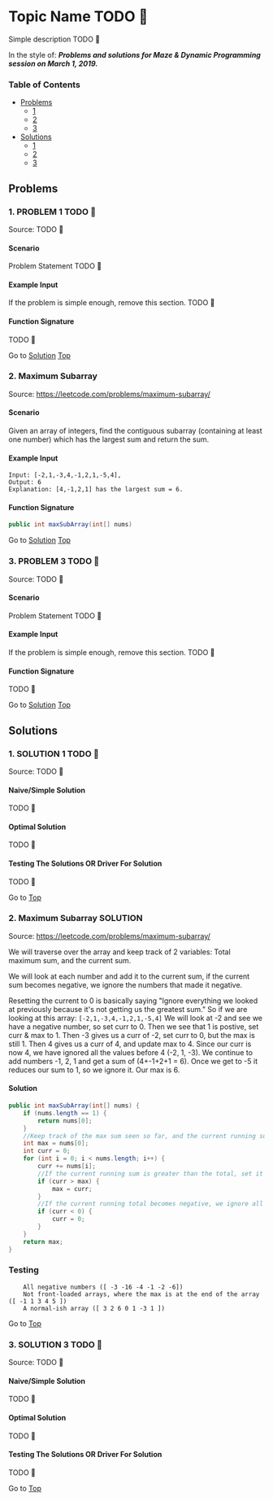<!-- Don't remove -->
<a name="top"/>

# Topic Name TODO :bug:

Simple description TODO :bug:

In the style of:
***Problems and solutions for Maze & Dynamic Programming session on March 1, 2019.***

### Table of Contents

* [Problems](#problems)
  * [1](#p1)
  * [2](#p2)
  * [3](#p3)
* [Solutions](#solutions)
  * [1](#s1)
  * [2](#s2)
  * [3](#s3)

<!-- Don't remove -->
<a name="problems"/>

## Problems

<a name="p1"/>

### 1. PROBLEM 1 TODO :bug:

Source: TODO :bug:

#### Scenario

Problem Statement TODO :bug:

#### Example Input

If the problem is simple enough, remove this section. TODO :bug:

#### Function Signature

TODO :bug:

<!-- Don't remove -->
Go to [Solution](#s1)   [Top](#top)

<!-- Don't remove -->
<a name="p2"/>

### 2. Maximum Subarray

Source: https://leetcode.com/problems/maximum-subarray/

#### Scenario

Given an array of integers, find the contiguous subarray (containing at least one number) which has the largest sum and return the sum.

#### Example Input

```
Input: [-2,1,-3,4,-1,2,1,-5,4],
Output: 6
Explanation: [4,-1,2,1] has the largest sum = 6.
```

#### Function Signature

```java
public int maxSubArray(int[] nums)
```

<!-- Don't remove -->
Go to [Solution](#s2)   [Top](#top)

<!-- Don't remove -->
<a name="p3"/>

### 3. PROBLEM 3 TODO :bug:

Source: TODO :bug:

#### Scenario

Problem Statement TODO :bug:

#### Example Input

If the problem is simple enough, remove this section. TODO :bug:

#### Function Signature

TODO :bug:

<!-- Don't remove -->
Go to [Solution](#s3)   [Top](#top)

<!-- Don't remove -->
<a name="solutions"/>

## Solutions

<!-- Don't remove -->
<a name="s1"/>

### 1. SOLUTION 1 TODO :bug:

Source: TODO :bug:

#### Naive/Simple Solution

TODO :bug:

#### Optimal Solution

TODO :bug:

#### Testing The Solutions OR Driver For Solution

TODO :bug:

<!-- Don't remove -->
Go to [Top](#top)

<!-- Don't remove -->
<a name="s2"/>

### 2. Maximum Subarray SOLUTION

Source: https://leetcode.com/problems/maximum-subarray/

We will traverse over the array and keep track of 2 variables: Total maximum sum, and the current sum.

We will look at each number and add it to the current sum, if the current sum becomes negative, we ignore the numbers that made it negative.

Resetting the current to 0 is basically saying "Ignore everything we looked at previously because it's not getting us the greatest sum."
So if we are looking at this array: `[-2,1,-3,4,-1,2,1,-5,4]`
We will look at -2 and see we have a negative number, so set curr to 0. 
Then we see that 1 is postive, set curr & max to 1. 
Then -3 gives us a curr of -2, set curr to 0, but the max is still 1.
Then 4 gives us a curr of 4, and update max to 4. Since our curr is now 4, we have ignored all the values before 4 (-2, 1, -3).
We continue to add numbers -1, 2, 1 and get a sum of (4+-1+2+1 = 6).
Once we get to -5 it reduces our sum to 1, so we ignore it.
Our max is 6.

#### Solution

```java
public int maxSubArray(int[] nums) {
    if (nums.length == 1) {
        return nums[0];
    }
    //Keep track of the max sum seen so far, and the current running sum.
    int max = nums[0];
    int curr = 0;
    for (int i = 0; i < nums.length; i++) {
        curr += nums[i];
        //If the current running sum is greater than the total, set it to max.
        if (curr > max) {
            max = curr;
        }
        //If the current running total becomes negative, we ignore all previous numbers
        if (curr < 0) {
            curr = 0;
        }
    }
    return max;
}
```

### Testing
```
    All negative numbers ([ -3 -16 -4 -1 -2 -6])
    Not front-loaded arrays, where the max is at the end of the array ([ -1 1 3 4 5 ])
    A normal-ish array ([ 3 2 6 0 1 -3 1 ])
```

<!-- Don't remove -->
Go to [Top](#top)

<!-- Don't remove -->
<a name="s3"/>

### 3. SOLUTION 3 TODO :bug:

Source: TODO :bug:

#### Naive/Simple Solution 

TODO :bug:

#### Optimal Solution

TODO :bug:

#### Testing The Solutions OR Driver For Solution

TODO :bug:

<!-- Don't remove -->
Go to [Top](#top)
